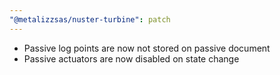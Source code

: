 ```yaml
---
"@metalizzsas/nuster-turbine": patch
---
```


- Passive log points are now not stored on passive document
- Passive actuators are now disabled on state change
